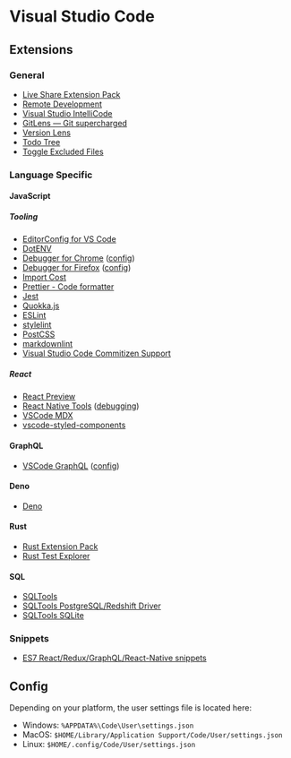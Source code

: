 # Visual Studio Code

## Extensions

### General

- [Live Share Extension Pack](https://marketplace.visualstudio.com/items?itemName=MS-vsliveshare.vsliveshare-pack)
- [Remote Development](https://marketplace.visualstudio.com/items?itemName=ms-vscode-remote.vscode-remote-extensionpack)
- [Visual Studio IntelliCode](https://marketplace.visualstudio.com/items?itemName=VisualStudioExptTeam.vscodeintellicode)
- [GitLens — Git supercharged](https://marketplace.visualstudio.com/items?itemName=eamodio.gitlens)
- [Version Lens](https://marketplace.visualstudio.com/items?itemName=pflannery.vscode-versionlens)
- [Todo Tree](https://marketplace.visualstudio.com/items?itemName=Gruntfuggly.todo-tree)
- [Toggle Excluded Files](https://marketplace.visualstudio.com/items?itemName=eamodio.toggle-excluded-files)

### Language Specific

#### JavaScript

##### Tooling

- [EditorConfig for VS Code](https://marketplace.visualstudio.com/items?itemName=EditorConfig.EditorConfig)
- [DotENV](https://marketplace.visualstudio.com/items?itemName=mikestead.dotenv)
- [Debugger for Chrome](https://marketplace.visualstudio.com/items?itemName=msjsdiag.debugger-for-chrome) ([config](https://marketplace.visualstudio.com/items?itemName=msjsdiag.debugger-for-chrome#using-the-debugger))
- [Debugger for Firefox](https://marketplace.visualstudio.com/items?itemName=firefox-devtools.vscode-firefox-debug) ([config](https://marketplace.visualstudio.com/items?itemName=firefox-devtools.vscode-firefox-debug#getting-started))
- [Import Cost](https://marketplace.visualstudio.com/items?itemName=wix.vscode-import-cost)
- [Prettier - Code formatter](https://marketplace.visualstudio.com/items?itemName=esbenp.prettier-vscode)
- [Jest](https://marketplace.visualstudio.com/items?itemName=Orta.vscode-jest)
- [Quokka.js](https://marketplace.visualstudio.com/items?itemName=WallabyJs.quokka-vscode)
- [ESLint](https://marketplace.visualstudio.com/items?itemName=dbaeumer.vscode-eslint)
- [stylelint](https://marketplace.visualstudio.com/items?itemName=stylelint.vscode-stylelint)
- [PostCSS](https://marketplace.visualstudio.com/items?itemName=csstools.postcss)
- [markdownlint](https://marketplace.visualstudio.com/items?itemName=DavidAnson.vscode-markdownlint)
- [Visual Studio Code Commitizen Support](https://marketplace.visualstudio.com/items?itemName=KnisterPeter.vscode-commitizen)

##### React

- [React Preview](https://marketplace.visualstudio.com/items?itemName=zenclabs.reactpreview)
- [React Native Tools](https://marketplace.visualstudio.com/items?itemName=msjsdiag.vscode-react-native) ([debugging](https://marketplace.visualstudio.com/items?itemName=msjsdiag.vscode-react-native#debugging-react-native-applications))
- [VSCode MDX](https://marketplace.visualstudio.com/items?itemName=JounQin.vscode-mdx)
- [vscode-styled-components](https://marketplace.visualstudio.com/items?itemName=jpoissonnier.vscode-styled-components)

#### GraphQL

- [VSCode GraphQL](https://marketplace.visualstudio.com/items?itemName=Prisma.vscode-graphql) ([config](https://marketplace.visualstudio.com/items?itemName=Prisma.vscode-graphql#usage))

#### Deno

- [Deno](https://marketplace.visualstudio.com/items?itemName=denoland.vscode-deno)

#### Rust

- [Rust Extension Pack](https://marketplace.visualstudio.com/items?itemName=swellaby.rust-pack)
- [Rust Test Explorer](https://marketplace.visualstudio.com/items?itemName=swellaby.vscode-rust-test-adapter)

#### SQL

- [SQLTools](https://marketplace.visualstudio.com/items?itemName=mtxr.sqltools)
- [SQLTools PostgreSQL/Redshift Driver](https://marketplace.visualstudio.com/items?itemName=mtxr.sqltools-driver-pg)
- [SQLTools SQLite](https://marketplace.visualstudio.com/items?itemName=mtxr.sqltools-driver-sqlite)

### Snippets

- [ES7 React/Redux/GraphQL/React-Native snippets](https://marketplace.visualstudio.com/items?itemName=dsznajder.es7-react-js-snippets)

## Config

Depending on your platform, the user settings file is located here:

- Windows: `%APPDATA%\Code\User\settings.json`
- MacOS: `$HOME/Library/Application Support/Code/User/settings.json`
- Linux: `$HOME/.config/Code/User/settings.json`
